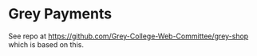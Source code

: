 # Grey Payments
See repo at https://github.com/Grey-College-Web-Committee/grey-shop which is based on this. 
